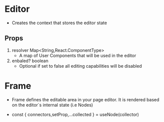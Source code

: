 #  Editor
* Creates the context that stores the editor state

## Props
1. resolver Map<String,React.ComponentType>
    - A map of User Components that will be used in the editor
2. enbaled? boolean
    - Optional if set to false all editing capabilities will be disabled


# Frame
* Frame defines the editable area in your page editor. It is rendered based on the editor`s internal state (i.e Nodes)

* const { connectors,setProp,...collected } = useNode(collector)